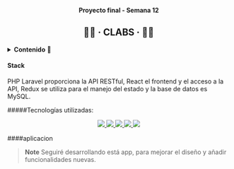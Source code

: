__<p align="center">Proyecto final - Semana 12</p>__
<h2 align="center">🤸‍♀️ · CLABS · 🤸‍♀️</h2>

<details>
  <summary><b>Contenido</b> 📝</summary>
  <ol>
    <li><a href="#sobre-el-proyecto">Sobre el proyecto</a></li>
    <li><a href="#stack">Stack</a></li>
    <li><a href="#objetivospersonales">Objetivos personales</a></li>
    <li><a href="#funcionalidades">Funcionalidades</a></li>
    <li><a href="#pequeñapresentaciondefuncionalidad">Pequeña presentación de funcionalidad</a></li>
    <li><a href="#licencia">Licencia</a></li>
    <li><a href="#agradecimientos">Agradecimientos</a></li>
    <li><a href="#contacto">Contacto</a></li>
  </ol>
</details>


#### Stack

PHP Laravel proporciona la API RESTful, React el frontend y el acceso a la API, Redux se utiliza para el manejo del estado y la base de datos es MySQL.

#####Tecnologías utilizadas:
<div align="center">
<a href="https://www.php.net/">
    <img src= "https://img.shields.io/badge/php-%23777BB4.svg?style=for-the-badge&logo=php&logoColor=white"/>
</a>
<a href="https://laravel.com/">
    <img src= "https://img.shields.io/badge/laravel-%23FF2D20.svg?style=for-the-badge&logo=laravel&logoColor=white"/>
</a>
<a href="/">
    <img src= "https://img.shields.io/badge/react-%23E34F26.svg?style=for-the-badge&logo=react&logoColor=white"/>
</a>
<a href="/">
    <img src= "https://img.shields.io/badge/redux-%23777BB4.svg?style=for-the-badge&logo=redux&logoColor=white"/>
</a><a href="/">
    <img src= "https://img.shields.io/badge/bootstrap-%23323330.svg?style=for-the-badge&logo=bootstrap&logoColor=white"/>
</a>
</div>

####aplicacion

> **Note**
> Seguiré desarrollando está app, para mejorar el diseño y añadir funcionalidades nuevas.
